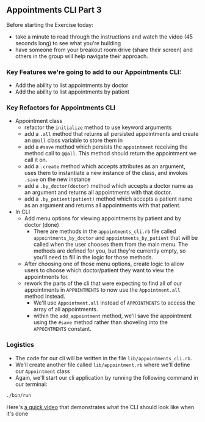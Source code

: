 ## Appointments CLI Part 3

Before starting the Exercise today:
- take a minute to read through the instructions and watch the video (45 seconds long) to see what you're building
- have someone from your breakout room drive (share their screen) and others in the group will help navigate their approach.
### Key Features we're going to add to our Appointments CLI:

- Add the ability to list appointments by doctor
- Add the ability to list appointments by patient

### Key Refactors for Appointments CLI

- Appointment class
  - refactor the `initialize` method to use keyword arguments
  - add a `.all` method that returns all persisted appointments and create an `@@all` class variable to store them in
  - add a `#save` method which persists the `appointment` receiving the method call to `@@all`. This method should return the appointment we call it on.
  - add a `.create` method which accepts attributes as an argument, uses them to instantiate a new instance of the class, and invokes `.save` on the new instance
  - add a `.by_doctor(doctor)` method which accepts a doctor name as an argument and returns all appointments with that doctor.
  - add a `.by_patient(patient)` method which accepts a patient name as an argument and returns all appointments with that patient.
- In CLI
  - Add menu options for viewing appointments by patient and by doctor (done)
    - There are methods in the `appointments_cli.rb` file called `appointments_by_doctor` and `appointments_by_patient` that will be called when the user chooses them from the main menu. The methods are defined for you, but they're currently empty, so you'll need to fill in the logic for those methods.
  - After choosing one of those menu options, create logic to allow users to choose which doctor/patient they want to view the appointments for.
  - rework the parts of the cli that were expecting to find all of our appointments in `APPOINTMENTS` to now use the `Appointment.all` method instead.
    - We'll use `Appointment.all` instead of `APPOINTMENTS` to access the array of all appointments.
    - within the `add_appointment` method, we'll save the appointment using the `#save` method rather than shoveling into the `APPOINTMENTS` constant.

### Logistics

- The code for our cli will be written in the file `lib/appointments_cli.rb`. 
- We'll create another file called `lib/appointment.rb` where we'll define our `Appointment` class
- Again, we'll start our cli application by running the following command in our terminal:

```bash
./bin/run
```

Here's [a quick video](https://res.cloudinary.com/dnocv6uwb/video/upload/v1630485928/lesson-3-exercise-solution-video_kaatpl.mp4) that demonstrates what the CLI should look like when it's done
